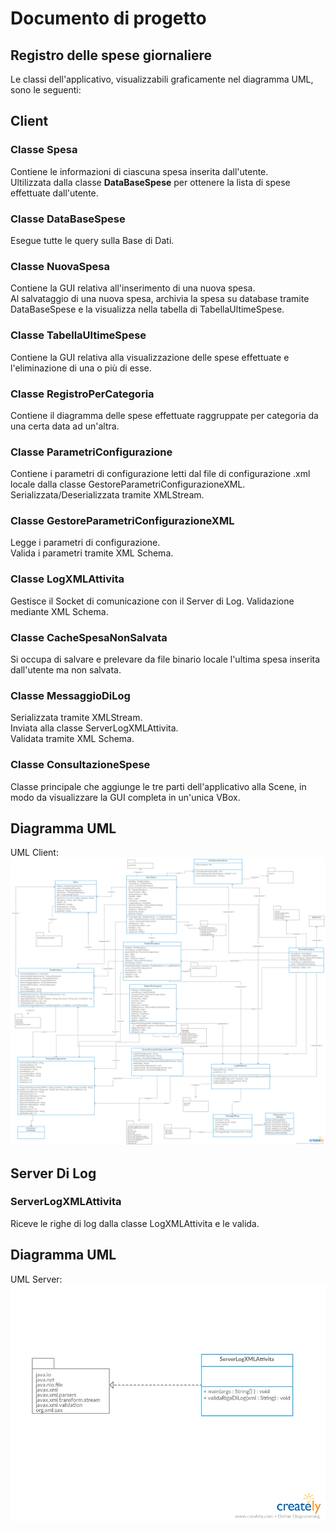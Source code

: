 # Documento di progetto
## Registro delle spese giornaliere
Le classi dell'applicativo, visualizzabili graficamente nel diagramma UML, sono le seguenti:

## Client

### Classe Spesa 
Contiene le informazioni di ciascuna spesa inserita dall'utente.  
Ultilizzata dalla classe **DataBaseSpese** per ottenere la lista di spese effettuate dall'utente.

### Classe DataBaseSpese
Esegue tutte le query sulla Base di Dati.

### Classe NuovaSpesa
Contiene la GUI relativa all'inserimento di una nuova spesa.  
Al salvataggio di una nuova spesa, archivia la spesa su database tramite DataBaseSpese e la visualizza nella tabella di TabellaUltimeSpese.

### Classe TabellaUltimeSpese
Contiene la GUI relativa alla visualizzazione delle spese effettuate e l'eliminazione di una o più di esse.  

### Classe RegistroPerCategoria
Contiene il diagramma delle spese effettuate raggruppate per categoria da una certa data ad un'altra.

### Classe ParametriConfigurazione
Contiene i parametri di configurazione letti dal file di configurazione .xml locale dalla classe GestoreParametriConfigurazioneXML.  
Serializzata/Deserializzata tramite XMLStream.

### Classe GestoreParametriConfigurazioneXML
Legge i parametri di configurazione.  
Valida i parametri tramite XML Schema.

### Classe LogXMLAttivita
Gestisce il Socket di comunicazione con il Server di Log.
Validazione mediante XML Schema.  

### Classe CacheSpesaNonSalvata
Si occupa di salvare e prelevare da file binario locale l'ultima spesa inserita dall'utente ma non salvata.

### Classe MessaggioDiLog
Serializzata tramite XMLStream.  
Inviata alla classe ServerLogXMLAttivita.  
Validata tramite XML Schema.

### Classe ConsultazioneSpese
Classe principale che aggiunge le tre parti dell'applicativo alla Scene, in modo da visualizzare la GUI completa in un'unica VBox.

## Diagramma UML
UML Client:  ![](./RegistroSpese.png)

## Server Di Log

### ServerLogXMLAttivita
Riceve le righe di log dalla classe LogXMLAttivita e le valida.

## Diagramma UML
UML Server:  
![](./ServerDiLog.png)